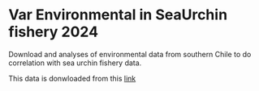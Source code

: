 # Var Environmental in SeaUrchin fishery 2024
Download and analyses of environmental data from southern Chile to do correlation with sea urchin fishery data.

This data is donwloaded from this [link](https://help.marine.copernicus.eu/en/articles/6717540-how-to-subset-and-download-copernicus-marine-data-in-r)
